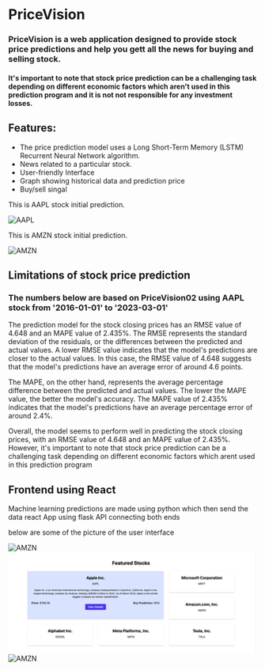 # PriceVision

### PriceVision is a web application designed to provide stock price predictions and help you gett all the news for buying and selling stock.

#### It's important to note that stock price prediction can be a challenging task depending on different economic factors which aren't used in this prediction program and it is not not responsible for any investment losses.


## Features:
- The price prediction model uses a Long Short-Term Memory (LSTM) Recurrent Neural Network algorithm. 
- News related to a particular stock.
- User-friendly Interface 
- Graph showing historical data and prediction price 
- Buy/sell singal 


This is AAPL stock initial prediction.

<img width="500" alt="AAPL" src="https://github.com/umangptl/Software-Engineering-Project-Seminar_1/blob/main/Resources/AAPL.png">

This is AMZN stock initial prediction.

<img width="500" alt="AMZN" src="https://github.com/umangptl/Software-Engineering-Project-Seminar_1/blob/main/Resources/AmZN.png">

## Limitations of stock price prediction 
### The numbers below are based on PriceVision02 using AAPL stock from '2016-01-01' to '2023-03-01'
The prediction model for the stock closing prices has an RMSE value of 4.648 and an MAPE value of 2.435%. The RMSE represents the standard deviation of the residuals, or the differences between the predicted and actual values. A lower RMSE value indicates that the model's predictions are closer to the actual values. In this case, the RMSE value of 4.648 suggests that the model's predictions have an average error of around 4.6 points.

The MAPE, on the other hand, represents the average percentage difference between the predicted and actual values. The lower the MAPE value, the better the model's accuracy. The MAPE value of 2.435% indicates that the model's predictions have an average percentage error of around 2.4%.

Overall, the model seems to perform well in predicting the stock closing prices, with an RMSE value of 4.648 and an MAPE value of 2.435%. However, it's important to note that stock price prediction can be a challenging task depending on different economic factors which arent used in this prediction program

## Frontend using React
Machine learning predictions are made using python which then send the data react App using flask API connecting both ends 

below are some of the picture of the user interface 

<img width="500" alt="AMZN" src="https://github.com/umangptl/PriceVision/blob/main/Resources/image.png">
<img width="500" alt="AMZN" src="https://github.com/umangptl/PriceVision/blob/main/Resources/image2.png">
<img width="500" alt="AMZN" src="https://github.com/umangptl/PriceVision/blob/main/Resources/image5.jpeg">
